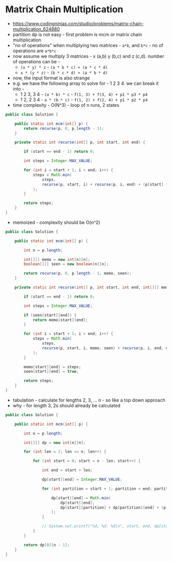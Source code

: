 # Matrix Chain Multiplication

- https://www.codingninjas.com/studio/problems/matrix-chain-multiplication_624880
- partition dp is not easy - first problem is mcm or matrix chain multiplication
- "no of operations" when multiplying two matrices - `a*b`, and `b*c` - no of operations are `a*b*c`
- now assume we multiply 3 matrices - x (a,b) y (b,c) and z (c,d). number of operations can be - 
  - `(x * y) * z` - `(a * b * c) + (a * c * d)`
  - `x * (y * z)` - `(b * c * d) + (a * b * d)`
- now, the input format is also strange
- e.g. we have the following array to solve for - 1 2 3 4. we can break it into -
  - 1 2 3, 3 4 - `(a * b) * c` - `f(1, 3) + f(3, 4) + p1 * p3 * p4`
  - 1 2, 2 3 4 - `a * (b * c)` - `f(1, 2) + f(2, 4) + p1 * p2 * p4` 
- time complexity - O(N^3) - loop of n runs, 2 states

```java
public class Solution {

	public static int mcm(int[] p) {
		return recurse(p, 0, p.length - 1);
	}

	private static int recurse(int[] p, int start, int end) {

		if (start == end - 1) return 0;

		int steps = Integer.MAX_VALUE;

		for (int i = start + 1; i < end; i++) {
			steps = Math.min(
				steps,
				recurse(p, start, i) + recurse(p, i, end) + (p[start] * p[i] * p[end])
			);
		}

		return steps;
	}
}
```

- memoized - complexity should be O(n^2)

```java
public class Solution {

	public static int mcm(int[] p) {

		int n = p.length;

		int[][] memo = new int[n][n];
		boolean[][] seen = new boolean[n][n];

		return recurse(p, 0, p.length - 1, memo, seen);
	}

	private static int recurse(int[] p, int start, int end, int[][] memo, boolean[][] seen) {

		if (start == end - 1) return 0;

		int steps = Integer.MAX_VALUE;

		if (seen[start][end]) {
			return memo[start][end];
		}

		for (int i = start + 1; i < end; i++) {
			steps = Math.min(
				steps,
				recurse(p, start, i, memo, seen) + recurse(p, i, end, memo, seen) + (p[start] * p[i] * p[end])
			);
		}

		memo[start][end] = steps;
		seen[start][end] = true;

		return steps;
	}
}
```

- tabulation - calculate for lengths 2, 3, ... n - so like a top down approach
- why - for length 3, 2s should already be calculated

```java
public class Solution {

	public static int mcm(int[] p) {

		int n = p.length;

		int[][] dp = new int[n][n];

		for (int len = 2; len <= n; len++) {

			for (int start = 0; start < n - len; start++) {

				int end = start + len;

				dp[start][end] = Integer.MAX_VALUE;

				for (int partition = start + 1; partition < end; partition++) {

					dp[start][end] = Math.min(
						dp[start][end],
						dp[start][partition] + dp[partition][end] + (p[start] * p[partition] * p[end])
					);
				}

				// System.out.printf("%d, %d: %d\n", start, end, dp[start][end]);
			}
		}

		return dp[0][n - 1];
	}
}
```
